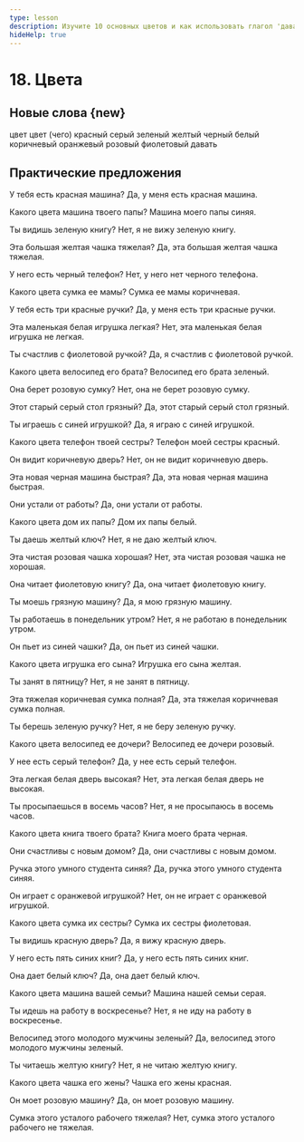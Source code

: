 ```yaml
---
type: lesson
description: Изучите 10 основных цветов и как использовать глагол 'давать' в практических предложениях. Расширьте свой словарный запас и практикуйтесь на реальных примерах.
hideHelp: true
---
```


# 18. Цвета

## Новые слова {new}

цвет
цвет (чего)
красный
серый
зеленый
желтый
черный
белый
коричневый
оранжевый
розовый
фиолетовый
давать

## Практические предложения

У тебя есть красная машина?
Да, у меня есть красная машина.

Какого цвета машина твоего папы?
Машина моего папы синяя.

Ты видишь зеленую книгу?
Нет, я не вижу зеленую книгу.

Эта большая желтая чашка тяжелая?
Да, эта большая желтая чашка тяжелая.

У него есть черный телефон?
Нет, у него нет черного телефона.

Какого цвета сумка ее мамы?
Сумка ее мамы коричневая.

У тебя есть три красные ручки?
Да, у меня есть три красные ручки.

Эта маленькая белая игрушка легкая?
Нет, эта маленькая белая игрушка не легкая.

Ты счастлив с фиолетовой ручкой?
Да, я счастлив с фиолетовой ручкой.

Какого цвета велосипед его брата?
Велосипед его брата зеленый.

Она берет розовую сумку?
Нет, она не берет розовую сумку.

Этот старый серый стол грязный?
Да, этот старый серый стол грязный.

Ты играешь с синей игрушкой?
Да, я играю с синей игрушкой.

Какого цвета телефон твоей сестры?
Телефон моей сестры красный.

Он видит коричневую дверь?
Нет, он не видит коричневую дверь.

Эта новая черная машина быстрая?
Да, эта новая черная машина быстрая.

Они устали от работы?
Да, они устали от работы.

Какого цвета дом их папы?
Дом их папы белый.

Ты даешь желтый ключ?
Нет, я не даю желтый ключ.

Эта чистая розовая чашка хорошая?
Нет, эта чистая розовая чашка не хорошая.

Она читает фиолетовую книгу?
Да, она читает фиолетовую книгу.

Ты моешь грязную машину?
Да, я мою грязную машину.

Ты работаешь в понедельник утром?
Нет, я не работаю в понедельник утром.

Он пьет из синей чашки?
Да, он пьет из синей чашки.

Какого цвета игрушка его сына?
Игрушка его сына желтая.

Ты занят в пятницу?
Нет, я не занят в пятницу.

Эта тяжелая коричневая сумка полная?
Да, эта тяжелая коричневая сумка полная.

Ты берешь зеленую ручку?
Нет, я не беру зеленую ручку.

Какого цвета велосипед ее дочери?
Велосипед ее дочери розовый.

У нее есть серый телефон?
Да, у нее есть серый телефон.

Эта легкая белая дверь высокая?
Нет, эта легкая белая дверь не высокая.

Ты просыпаешься в восемь часов?
Нет, я не просыпаюсь в восемь часов.

Какого цвета книга твоего брата?
Книга моего брата черная.

Они счастливы с новым домом?
Да, они счастливы с новым домом.

Ручка этого умного студента синяя?
Да, ручка этого умного студента синяя.

Он играет с оранжевой игрушкой?
Нет, он не играет с оранжевой игрушкой.

Какого цвета сумка их сестры?
Сумка их сестры фиолетовая.

Ты видишь красную дверь?
Да, я вижу красную дверь.

У него есть пять синих книг?
Да, у него есть пять синих книг.

Она дает белый ключ?
Да, она дает белый ключ.

Какого цвета машина вашей семьи?
Машина нашей семьи серая.

Ты идешь на работу в воскресенье?
Нет, я не иду на работу в воскресенье.

Велосипед этого молодого мужчины зеленый?
Да, велосипед этого молодого мужчины зеленый.

Ты читаешь желтую книгу?
Нет, я не читаю желтую книгу.

Какого цвета чашка его жены?
Чашка его жены красная.

Он моет розовую машину?
Да, он моет розовую машину.

Сумка этого усталого рабочего тяжелая?
Нет, сумка этого усталого рабочего не тяжелая.
